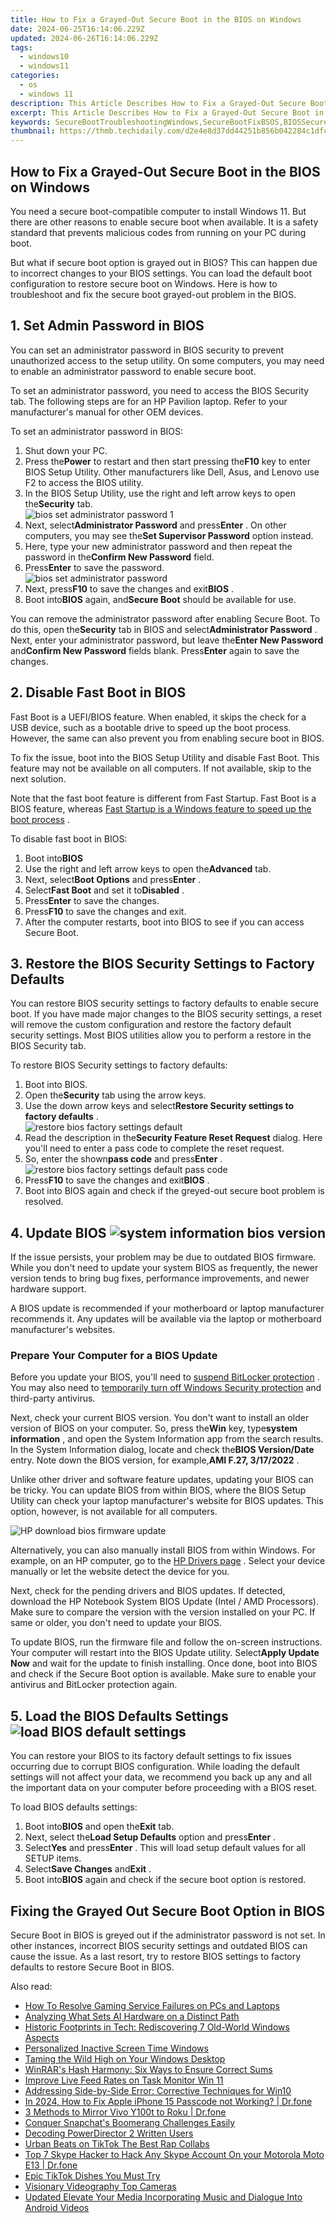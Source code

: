 ```yaml
---
title: How to Fix a Grayed-Out Secure Boot in the BIOS on Windows
date: 2024-06-25T16:14:06.229Z
updated: 2024-06-26T16:14:06.229Z
tags:
  - windows10
  - windows11
categories:
  - os
  - windows 11
description: This Article Describes How to Fix a Grayed-Out Secure Boot in the BIOS on Windows
excerpt: This Article Describes How to Fix a Grayed-Out Secure Boot in the BIOS on Windows
keywords: SecureBootTroubleshootingWindows,SecureBootFixBSOS,BIOSSecureBootIssue,FixGrayedBootMSI,WindowsBIOSSecurityCheck,BootMgrSecureBootFailure,RestoreWindowsSEBootMode
thumbnail: https://thmb.techidaily.com/d2e4e8d37dd44251b856b042284c1dfc0b019c21a2404b925ef4f20286104a39.jpg
---
```


## How to Fix a Grayed-Out Secure Boot in the BIOS on Windows

 You need a secure boot-compatible computer to install Windows 11\. But there are other reasons to enable secure boot when available. It is a safety standard that prevents malicious codes from running on your PC during boot.

 But what if secure boot option is grayed out in BIOS? This can happen due to incorrect changes to your BIOS settings. You can load the default boot configuration to restore secure boot on Windows. Here is how to troubleshoot and fix the secure boot grayed-out problem in the BIOS.

## 1\. Set Admin Password in BIOS

 You can set an administrator password in BIOS security to prevent unauthorized access to the setup utility. On some computers, you may need to enable an administrator password to enable secure boot.

 To set an administrator password, you need to access the BIOS Security tab. The following steps are for an HP Pavilion laptop. Refer to your manufacturer's manual for other OEM devices.

To set an administrator password in BIOS:

1. Shut down your PC.
2. Press the**Power** to restart and then start pressing the**F10** key to enter BIOS Setup Utility. Other manufacturers like Dell, Asus, and Lenovo use F2 to access the BIOS utility.
3. In the BIOS Setup Utility, use the right and left arrow keys to open the**Security** tab.  
![bios set administrator password 1](https://static1.makeuseofimages.com/wordpress/wp-content/uploads/2023/03/bios-set-administrator-password-1.jpg)
4. Next, select**Administrator Password** and press**Enter** . On other computers, you may see the**Set Supervisor Password** option instead.
5. Here, type your new administrator password and then repeat the password in the**Confirm New Password** field.
6. Press**Enter** to save the password.  
![bios set administrator password](https://static1.makeuseofimages.com/wordpress/wp-content/uploads/2023/03/bios-set-administrator-password.jpg)
7. Next, press**F10** to save the changes and exit**BIOS** .
8. Boot into**BIOS** again, and**Secure Boot** should be available for use.

 You can remove the administrator password after enabling Secure Boot. To do this, open the**Security** tab in BIOS and select**Administrator Password** . Next, enter your administrator password, but leave the**Enter New Password** and**Confirm New Password** fields blank. Press**Enter** again to save the changes.

## 2\. Disable Fast Boot in BIOS

 Fast Boot is a UEFI/BIOS feature. When enabled, it skips the check for a USB device, such as a bootable drive to speed up the boot process. However, the same can also prevent you from enabling secure boot in BIOS.

 To fix the issue, boot into the BIOS Setup Utility and disable Fast Boot. This feature may not be available on all computers. If not available, skip to the next solution.

 Note that the fast boot feature is different from Fast Startup. Fast Boot is a BIOS feature, whereas [Fast Startup is a Windows feature to speed up the boot process](https://www.makeuseof.com/what-is-windows-fast-startup-why-disable-it/) .

To disable fast boot in BIOS:

1. Boot into**BIOS**
2. Use the right and left arrow keys to open the**Advanced** tab.
3. Next, select**Boot Options** and press**Enter** .
4. Select**Fast Boot** and set it to**Disabled** .
5. Press**Enter** to save the changes.
6. Press**F10** to save the changes and exit.
7. After the computer restarts, boot into BIOS to see if you can access Secure Boot.

## 3\. Restore the BIOS Security Settings to Factory Defaults

 You can restore BIOS security settings to factory defaults to enable secure boot. If you have made major changes to the BIOS security settings, a reset will remove the custom configuration and restore the factory default security settings. Most BIOS utilities allow you to perform a restore in the BIOS Security tab.

To restore BIOS Security settings to factory defaults:

1. Boot into BIOS.
2. Open the**Security** tab using the arrow keys.
3. Use the down arrow keys and select**Restore Security settings to factory defaults** .  
![restore bios factory settings default](https://static1.makeuseofimages.com/wordpress/wp-content/uploads/2023/03/restore-bios-factory-settings-default.jpg)
4. Read the description in the**Security Feature Reset Request** dialog. Here you'll need to enter a pass code to complete the reset request.
5. So, enter the shown**pass code** and press**Enter** .  
![restore bios factory settings default pass code](https://static1.makeuseofimages.com/wordpress/wp-content/uploads/2023/03/restore-bios-factory-settings-default-pass-code.jpg)
6. Press**F10** to save the changes and exit**BIOS** .
7. Boot into BIOS again and check if the greyed-out secure boot problem is resolved.

## 4\. Update BIOS ![system information bios version](https://static1.makeuseofimages.com/wordpress/wp-content/uploads/2023/03/system-information-bios.jpg)

 If the issue persists, your problem may be due to outdated BIOS firmware. While you don't need to update your system BIOS as frequently, the newer version tends to bring bug fixes, performance improvements, and newer hardware support.

 A BIOS update is recommended if your motherboard or laptop manufacturer recommends it. Any updates will be available via the laptop or motherboard manufacturer's websites.

### Prepare Your Computer for a BIOS Update

 Before you update your BIOS, you'll need to [suspend BitLocker protection](https://www.makeuseof.com/windows-10-disable-or-suspend-bitlocker/) . You may also need to [temporarily turn off Windows Security protection](https://www.makeuseof.com/temporarily-disable-windows-security-windows-11/) and third-party antivirus.

 Next, check your current BIOS version. You don't want to install an older version of BIOS on your computer. So, press the**Win** key, type**system information** , and open the System Information app from the search results. In the System Information dialog, locate and check the**BIOS Version/Date** entry. Note down the BIOS version, for example,**AMI F.27, 3/17/2022** .

 Unlike other driver and software feature updates, updating your BIOS can be tricky. You can update BIOS from within BIOS, where the BIOS Setup Utility can check your laptop manufacturer's website for BIOS updates. This option, however, is not available for all computers.

![HP download bios firmware update](https://static1.makeuseofimages.com/wordpress/wp-content/uploads/2023/03/hp-download-bios-firmware-update.jpg)

 Alternatively, you can also manually install BIOS from within Windows. For example, on an HP computer, go to the [HP Drivers page](https://support.hp.com/drivers) . Select your device manually or let the website detect the device for you.

 Next, check for the pending drivers and BIOS updates. If detected, download the HP Notebook System BIOS Update (Intel / AMD Processors). Make sure to compare the version with the version installed on your PC. If same or older, you don't need to update your BIOS.

 To update BIOS, run the firmware file and follow the on-screen instructions. Your computer will restart into the BIOS Update utility. Select**Apply Update Now** and wait for the update to finish installing. Once done, boot into BIOS and check if the Secure Boot option is available. Make sure to enable your antivirus and BitLocker protection again.

## 5\. Load the BIOS Defaults Settings ![load BIOS default settings](https://static1.makeuseofimages.com/wordpress/wp-content/uploads/2023/03/load-bios-default-settings.jpg)

 You can restore your BIOS to its factory default settings to fix issues occurring due to corrupt BIOS configuration. While loading the default settings will not affect your data, we recommend you back up any and all the important data on your computer before proceeding with a BIOS reset.

To load BIOS defaults settings:

1. Boot into**BIOS** and open the**Exit** tab.
2. Next, select the**Load Setup Defaults** option and press**Enter** .
3. Select**Yes** and press**Enter** . This will load setup default values for all SETUP items.
4. Select**Save Changes** and**Exit** .
5. Boot into**BIOS** again and check if the secure boot option is restored.

## Fixing the Grayed Out Secure Boot Option in BIOS

 Secure Boot in BIOS is greyed out if the administrator password is not set. In other instances, incorrect BIOS security settings and outdated BIOS can cause the issue. As a last resort, try to restore BIOS settings to factory defaults to restore Secure Boot in BIOS.


<ins class="adsbygoogle"
     style="display:block"
     data-ad-format="autorelaxed"
     data-ad-client="ca-pub-7571918770474297"
     data-ad-slot="1223367746"></ins>



<ins class="adsbygoogle"
     style="display:block"
     data-ad-client="ca-pub-7571918770474297"
     data-ad-slot="8358498916"
     data-ad-format="auto"
     data-full-width-responsive="true"></ins>

<span class="atpl-alsoreadstyle">Also read:</span>
<div><ul>
<li><a href="https://win11-tips.techidaily.com/how-to-resolve-gaming-service-failures-on-pcs-and-laptops/"><u>How To Resolve Gaming Service Failures on PCs and Laptops</u></a></li>
<li><a href="https://win11-tips.techidaily.com/analyzing-what-sets-ai-hardware-on-a-distinct-path/"><u>Analyzing What Sets AI Hardware on a Distinct Path</u></a></li>
<li><a href="https://win11-tips.techidaily.com/historic-footprints-in-tech-rediscovering-7-old-world-windows-aspects/"><u>Historic Footprints in Tech: Rediscovering 7 Old-World Windows Aspects</u></a></li>
<li><a href="https://win11-tips.techidaily.com/personalized-inactive-screen-time-windows/"><u>Personalized Inactive Screen Time Windows</u></a></li>
<li><a href="https://win11-tips.techidaily.com/taming-the-wild-high-on-your-windows-desktop/"><u>Taming the Wild High on Your Windows Desktop</u></a></li>
<li><a href="https://win11-tips.techidaily.com/winrars-hash-harmony-six-ways-to-ensure-correct-sums/"><u>WinRAR's Hash Harmony: Six Ways to Ensure Correct Sums</u></a></li>
<li><a href="https://win11-tips.techidaily.com/improve-live-feed-rates-on-task-monitor-win-11/"><u>Improve Live Feed Rates on Task Monitor Win 11</u></a></li>
<li><a href="https://win11-tips.techidaily.com/addressing-side-by-side-error-corrective-techniques-for-win10/"><u>Addressing Side-by-Side Error: Corrective Techniques for Win10</u></a></li>
<li><a href="https://iphone-unlock.techidaily.com/in-2024-how-to-fix-apple-iphone-15-passcode-not-working-drfone-by-drfone-ios/"><u>In 2024, How to Fix Apple iPhone 15 Passcode not Working? | Dr.fone</u></a></li>
<li><a href="https://screen-mirror.techidaily.com/3-methods-to-mirror-vivo-y100t-to-roku-drfone-by-drfone-android/"><u>3 Methods to Mirror Vivo Y100t to Roku | Dr.fone</u></a></li>
<li><a href="https://tiktok-videos.techidaily.com/conquer-snapchats-boomerang-challenges-easily/"><u>Conquer Snapchat's Boomerang Challenges Easily</u></a></li>
<li><a href="https://extra-resources.techidaily.com/decoding-powerdirector-2-written-users/"><u>Decoding PowerDirector 2 Written Users</u></a></li>
<li><a href="https://tiktok-clips.techidaily.com/urban-beats-on-tiktok-the-best-rap-collabs/"><u>Urban Beats on TikTok  The Best Rap Collabs</u></a></li>
<li><a href="https://location-social.techidaily.com/top-7-skype-hacker-to-hack-any-skype-account-on-your-motorola-moto-e13-drfone-by-drfone-virtual-android/"><u>Top 7 Skype Hacker to Hack Any Skype Account On your Motorola Moto E13 | Dr.fone</u></a></li>
<li><a href="https://tiktok-clips.techidaily.com/epic-tiktok-dishes-you-must-try/"><u>Epic TikTok Dishes You Must Try</u></a></li>
<li><a href="https://extra-resources.techidaily.com/visionary-videography-top-cameras/"><u>Visionary Videography  Top Cameras</u></a></li>
<li><a href="https://audio-shaping.techidaily.com/updated-elevate-your-media-incorporating-music-and-dialogue-into-android-videos/"><u>Updated Elevate Your Media Incorporating Music and Dialogue Into Android Videos</u></a></li>
</ul></div>
